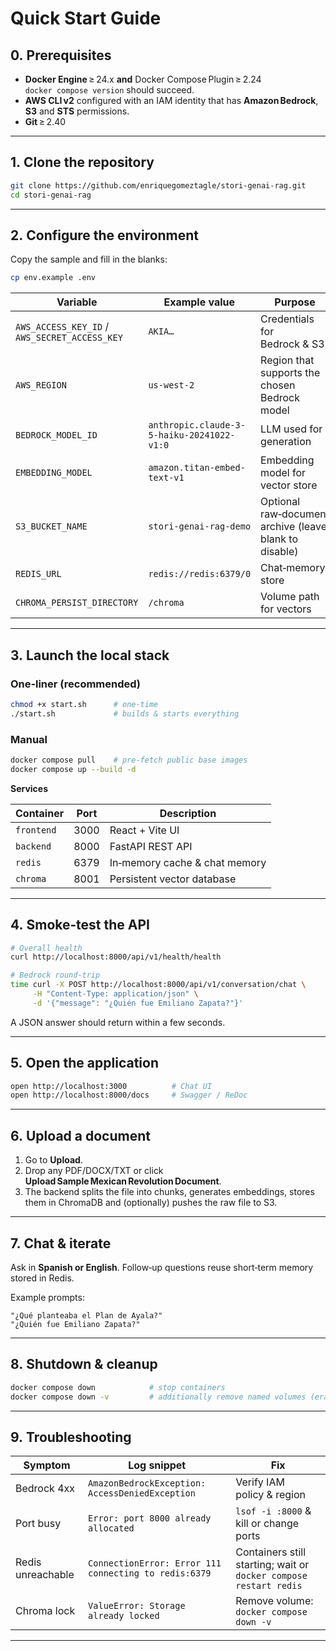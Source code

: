 # Quick Start Guide

## 0. Prerequisites  
- **Docker Engine** ≥ 24.x **and** Docker Compose Plugin ≥ 2.24  
  `docker compose version` should succeed.  
- **AWS CLI v2** configured with an IAM identity that has **Amazon Bedrock**, **S3** and **STS** permissions.  
- **Git** ≥ 2.40 

---

## 1. Clone the repository
```bash
git clone https://github.com/enriquegomeztagle/stori-genai-rag.git
cd stori-genai-rag
```

---

## 2. Configure the environment
Copy the sample and fill in the blanks:

```bash
cp env.example .env
```

| Variable | Example value | Purpose |
|----------|---------------|---------|
| `AWS_ACCESS_KEY_ID` / `AWS_SECRET_ACCESS_KEY` | `AKIA…` | Credentials for Bedrock & S3 |
| `AWS_REGION` | `us-west-2` | Region that supports the chosen Bedrock model |
| `BEDROCK_MODEL_ID` | `anthropic.claude-3-5-haiku-20241022-v1:0` | LLM used for generation |
| `EMBEDDING_MODEL` | `amazon.titan-embed-text-v1` | Embedding model for vector store |
| `S3_BUCKET_NAME` | `stori-genai-rag-demo` | Optional raw‑document archive (leave blank to disable) |
| `REDIS_URL` | `redis://redis:6379/0` | Chat‑memory store |
| `CHROMA_PERSIST_DIRECTORY` | `/chroma` | Volume path for vectors |

---

## 3. Launch the local stack

### One‑liner (recommended)
```bash
chmod +x start.sh      # one‑time
./start.sh             # builds & starts everything
```

### Manual
```bash
docker compose pull    # pre‑fetch public base images
docker compose up --build -d
```

**Services**

| Container | Port | Description |
|-----------|------|-------------|
| `frontend` | 3000 | React + Vite UI |
| `backend`  | 8000 | FastAPI REST API |
| `redis`    | 6379 | In‑memory cache & chat memory |
| `chroma`   | 8001 | Persistent vector database |

---

## 4. Smoke‑test the API
```bash
# Overall health
curl http://localhost:8000/api/v1/health/health

# Bedrock round‑trip
time curl -X POST http://localhost:8000/api/v1/conversation/chat \
     -H "Content-Type: application/json" \
     -d '{"message": "¿Quién fue Emiliano Zapata?"}'
```
A JSON answer should return within a few seconds.

---

## 5. Open the application
```bash
open http://localhost:3000          # Chat UI
open http://localhost:8000/docs     # Swagger / ReDoc
```

---

## 6. Upload a document
1. Go to **Upload**.  
2. Drop any PDF/DOCX/TXT or click **Upload Sample Mexican Revolution Document**.  
3. The backend splits the file into chunks, generates embeddings, stores them in ChromaDB and (optionally) pushes the raw file to S3.

---

## 7. Chat & iterate
Ask in **Spanish or English**. Follow‑up questions reuse short‑term memory stored in Redis.

Example prompts:
```text
"¿Qué planteaba el Plan de Ayala?"
"¿Quién fue Emiliano Zapata?"
```

---

## 8. Shutdown & cleanup
```bash
docker compose down            # stop containers
docker compose down -v         # additionally remove named volumes (erases vectors & redis)
```

---

## 9. Troubleshooting

| Symptom | Log snippet | Fix |
|---------|-------------|-----|
| Bedrock 4xx | `AmazonBedrockException: AccessDeniedException` | Verify IAM policy & region |
| Port busy | `Error: port 8000 already allocated` | `lsof -i :8000` & kill or change ports |
| Redis unreachable | `ConnectionError: Error 111 connecting to redis:6379` | Containers still starting; wait or `docker compose restart redis` |
| Chroma lock | `ValueError: Storage already locked` | Remove volume: `docker compose down -v` |

---

